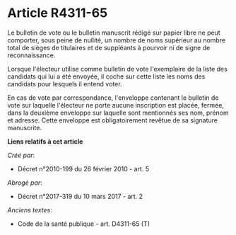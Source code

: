 # Article R4311-65

Le bulletin de vote ou le bulletin manuscrit rédigé sur papier libre ne peut comporter, sous peine de nullité, un nombre de
noms supérieur au nombre total de sièges de titulaires et de suppléants à pourvoir ni de signe de reconnaissance.

Lorsque l'électeur utilise comme bulletin de vote l'exemplaire de la liste des candidats qui lui a été envoyée, il coche sur
cette liste les noms des candidats pour lesquels il entend voter.

En cas de vote par correspondance, l'enveloppe contenant le bulletin de vote sur laquelle l'électeur ne porte aucune
inscription est placée, fermée, dans la deuxième enveloppe sur laquelle sont mentionnés ses nom, prénom et adresse. Cette
enveloppe est obligatoirement revêtue de sa signature manuscrite.

**Liens relatifs à cet article**

_Créé par_:

  - Décret n°2010-199 du 26 février 2010 - art. 5

_Abrogé par_:

  - Décret n°2017-319 du 10 mars 2017 - art. 2

_Anciens textes_:

  - Code de la santé publique - art. D4311-65 (T)
